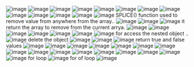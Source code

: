![image](https://github.com/Rameshprajapati261/JavaScript/assets/134092313/5b2084fd-161f-4479-908f-5be934630d28)
![image](https://github.com/Rameshprajapati261/JavaScript/assets/134092313/1fadd4ec-ec44-4a76-8167-32a7a69fdabc)
![image](https://github.com/Rameshprajapati261/JavaScript/assets/134092313/cea15407-0ac0-4758-bfb2-6114024a1d7e)
![image](https://github.com/Rameshprajapati261/JavaScript/assets/134092313/146e7ac1-b934-4100-a064-721af53099a1)
![image](https://github.com/Rameshprajapati261/JavaScript/assets/134092313/0837d773-6c25-4edc-ab6f-99a90042adea)
![image](https://github.com/Rameshprajapati261/JavaScript/assets/134092313/8747bfad-ce92-4715-a74a-ae0a05342453)
![image](https://github.com/Rameshprajapati261/JavaScript/assets/134092313/e5fac260-231d-4f86-b4fa-54a62885ee28)
![image](https://github.com/Rameshprajapati261/JavaScript/assets/134092313/7ade5d1a-693c-4533-b398-420157577b0c)
![image](https://github.com/Rameshprajapati261/JavaScript/assets/134092313/dd818855-4fec-4d24-b891-1e597a8416ea)
![image](https://github.com/Rameshprajapati261/JavaScript/assets/134092313/43585144-4a98-4ec4-8fcc-477e1e6505ba)
![image](https://github.com/Rameshprajapati261/JavaScript/assets/134092313/8189ddd7-7fe6-47bb-9b1f-6ccfcde99e3a)
![image](https://github.com/Rameshprajapati261/JavaScript/assets/134092313/fb43c8b0-32c1-48ea-b756-34c86294b027)
![image](https://github.com/Rameshprajapati261/JavaScript/assets/134092313/0e1d6a11-9961-41ae-9a3c-92cb71466482)
SPLICE() function used to remove value from anywhere from the array..
![image](https://github.com/Rameshprajapati261/JavaScript/assets/134092313/30941277-92f7-4bfa-b7ac-c94a411a30ac)
![image](https://github.com/Rameshprajapati261/JavaScript/assets/134092313/8e42d325-48df-4886-a921-6ca455a4343f)
![image](https://github.com/Rameshprajapati261/JavaScript/assets/134092313/939a5391-a336-411d-9c31-61e7afff0192)
it return the array to remove from the current arrya.
![image](https://github.com/Rameshprajapati261/JavaScript/assets/134092313/3caf36cc-7a5c-4398-9863-b435bf6dc3bc)
![image](https://github.com/Rameshprajapati261/JavaScript/assets/134092313/998ebbda-388a-4c91-b013-c3a3b5468e3e)
![image](https://github.com/Rameshprajapati261/JavaScript/assets/134092313/f9cdcbe9-df54-4148-8fdf-06c6cc114251)
![image](https://github.com/Rameshprajapati261/JavaScript/assets/134092313/d8272523-0b06-482c-b6ac-1250c1d5275c)
![image](https://github.com/Rameshprajapati261/JavaScript/assets/134092313/680c3e8d-31fa-41f2-9c35-79db61b73f3f)
![image](https://github.com/Rameshprajapati261/JavaScript/assets/134092313/942167fd-844f-4555-ad34-c0bc334668b9)
![image](https://github.com/user-attachments/assets/b37f5f72-8ac6-4aaa-b716-e3f1cf5ccacf)
for access the nested object ..
![image](https://github.com/user-attachments/assets/75229970-eba7-4e15-9f7f-5838e62d128a)
delete the object
![image](https://github.com/user-attachments/assets/099aa0b0-8ea2-49ac-84de-f4dc37a91a48)
![image](https://github.com/user-attachments/assets/99cbdfd1-c444-4f62-8fab-9ef76061751f)
![image](https://github.com/user-attachments/assets/47cc707b-c2b5-4148-963c-30af5085e227)
return true and false values
![image](https://github.com/user-attachments/assets/71636304-25de-4ba4-944e-edb31296d7ac)
![image](https://github.com/user-attachments/assets/26b59681-304e-42ff-9185-5e9e3a7295af)
![image](https://github.com/user-attachments/assets/25b30a81-e35a-48cc-84e1-bbd726eb7c7f)
![image](https://github.com/user-attachments/assets/4c4d3469-de38-4f2c-9aa8-c5d7167fc307)
![image](https://github.com/user-attachments/assets/d6fc7848-6f30-4686-9cf5-2a9e152d86b3)
![image](https://github.com/user-attachments/assets/bf68ff04-37a0-4b76-9634-26513cf290ac)
![image](https://github.com/user-attachments/assets/1565c810-b522-4c1b-a368-fcf59910e44d)
![image](https://github.com/user-attachments/assets/a021e32a-e756-45a4-9fc6-5128e086e9b9)
![image](https://github.com/user-attachments/assets/be3dfc9c-5dc2-4371-b755-0519ce4129bb)
![image](https://github.com/user-attachments/assets/fc5a9978-ab1f-4856-821a-e0b3f9d8a443)
![image](https://github.com/user-attachments/assets/6cf6543a-9818-4cb1-b200-f640b9e55c90)
![image](https://github.com/user-attachments/assets/d23a8015-c1ba-4b9b-8aed-7f931407e1f2)
![image](https://github.com/user-attachments/assets/07da9327-3243-41fb-9f7a-0d46f6202b59)
![image](https://github.com/user-attachments/assets/5210b736-cdbc-4a3e-8e85-119d5387df61)
![image](https://github.com/user-attachments/assets/cc5a5fe1-1a22-4c9a-b7b2-7208b337cdeb)
![image](https://github.com/user-attachments/assets/1e409083-f760-4251-8c5f-db26941e4b2d)
for loop
![image](https://github.com/user-attachments/assets/e6a0a5d8-ace2-49d2-b441-29999c327b89)
for of loop
![image](https://github.com/user-attachments/assets/e982fd65-de56-4c71-a676-152446acc063)


